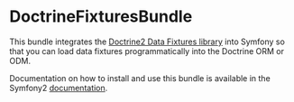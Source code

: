 DoctrineFixturesBundle
======================

This bundle integrates the [Doctrine2 Data Fixtures library](https://github.com/doctrine/data-fixtures)
into Symfony so that you can load data fixtures programmatically into the Doctrine ORM or ODM.

Documentation on how to install and use this bundle is available in the
Symfony2 [documentation](http://symfony.com/doc/current/bundles/DoctrineFixturesBundle/index.html).
